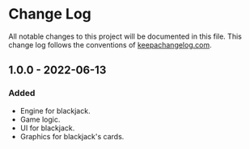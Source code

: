 # Change Log
All notable changes to this project will be documented in this file. This change log follows the conventions of [keepachangelog.com](http://keepachangelog.com/).

## 1.0.0 - 2022-06-13
### Added

- Engine for blackjack.
- Game logic.
- UI for blackjack.
- Graphics for blackjack's cards.

[1.0.0]: https://github.com/hvpaiva/blackjack/compare/1.0.0...HEAD
